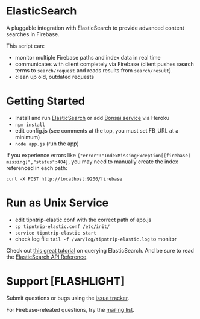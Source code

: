 ElasticSearch
==========

A pluggable integration with ElasticSearch to provide advanced content searches in Firebase.

This script can:
 - monitor multiple Firebase paths and index data in real time
 - communicates with client completely via Firebase (client pushes search terms to `search/request` and reads results from `search/result`)
 - clean up old, outdated requests

Getting Started
===============

 - Install and run [ElasticSearch](https://www.digitalocean.com/community/tutorials/how-to-install-and-configure-elasticsearch-on-ubuntu-14-04) or add [Bonsai service](https://addons.heroku.com/bonsai#starter) via Heroku
 - `npm install`
 - edit config.js (see comments at the top, you must set FB_URL at a minimum)
 - `node app.js` (run the app)

If you experience errors like `{"error":"IndexMissingException[[firebase] missing]","status":404}`, you may need
to manually create the index referenced in each path:

    curl -X POST http://localhost:9200/firebase

Run as Unix Service
===============
  - edit tipntrip-elastic.conf with the correct path of app.js
  - `cp tipntrip-elastic.conf /etc/init/`
  - `service tipntrip-elastic start`
  - check log file `tail -f /var/log/tipntrip-elastic.log` to monitor

Check out [this great tutorial](http://okfnlabs.org/blog/2013/07/01/elasticsearch-query-tutorial.html) on querying ElasticSearch. And be sure to read the [ElasticSearch API Reference](http://www.elasticsearch.org/guide/en/elasticsearch/reference/current/).


Support [FLASHLIGHT]
=======

Submit questions or bugs using the [issue tracker](https://github.com/firebase/flashlight).

For Firebase-releated questions, try the [mailing list](https://groups.google.com/forum/#!forum/firebase-talk).


